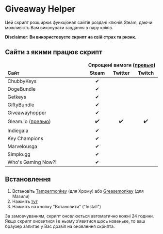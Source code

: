 # Giveaway Helper
Цей скрипт розширює функціонал сайтів роздачі ключів Steam, даючи можливість Вам виконувати завдання в пару кліків.

**Disclaimer: Ви використовуєте скрипт на свій страх та ризик.**

## Сайти з якими працює скрипт

<table width="500px">
  <thead>
    <tr>
      <td rowspan="2" width="250px" valign="bottom"><strong>Сайт</strong></td>
      <td colspan="3" width="400px" align="center"><strong>Спрощені вимоги (<a href="https://raw.githubusercontent.com/Citrinate/giveawayHelper/master/images/marvelous.png">превью</a>)</strong></td>
    </tr>
    <tr>
      <td align="center"><strong>Steam</strong></td>
      <td align="center"><strong>Twitter</strong></td>
      <td align="center"><strong>Twitch</strong></td>
    </tr>
  </thead>
  <tbody>
    <tr><td>ChubbyKeys</td><td align="center">✔</td><td></td><td></td></tr>
    <tr><td>DogeBundle</td><td align="center">✔</td><td></td><td></td></tr>
    <tr><td>Getkeys</td><td align="center">✔</td><td></td><td></td></tr>
    <tr><td>GiftyBundle</td><td align="center">✔</td><td></td><td></td></tr>
    <tr><td>Giveawayhopper</td><td align="center">✔</td><td></td><td></td></tr>
    <tr><td>Gleam.io (<a href="https://raw.githubusercontent.com/Citrinate/giveawayHelper/master/images/gleam.png">превью</a>)</td><td align="center">✔️</td><td align="center">✔️</td><td align="center">✔️</td></tr>
    <tr><td>Indiegala</td><td align="center">✔</td><td></td><td></td></tr>
    <tr><td>Key Champions</td><td align="center">✔</td><td></td><td></td></tr>
    <tr><td>Marvelousga</td><td align="center">✔</td><td></td><td></td></tr>
    <tr><td>Simplo.gg</td><td align="center">✔</td><td></td><td></td></tr>
    <tr><td>Who's Gaming Now?!</td><td align="center">✔</td><td></td><td></td></tr>
  </tbody>
</table>

## Встановлення
1. Встановіть [Tampermonkey](https://chrome.google.com/webstore/detail/tampermonkey/dhdgffkkebhmkfjojejmpbldmpobfkfo) (для Хрому) або [Greasemonkey](https://addons.mozilla.org/en-US/firefox/addon/greasemonkey/) (для Мазили)
2. Нажміть [тут](https://raw.githubusercontent.com/Citrinate/giveawayHelper/master/giveawayHelper.user.js)
3. Нажміть на кнопку "Встановити" ("Install")

За замовчуванням, скрипт оновлюється автоматично кожні 24 години. Якщо скрипт оновитися і в ньому з'явитися щось новеньке, то ваш браузер запитає у Вас дозвіл на оновлення скрипта.
